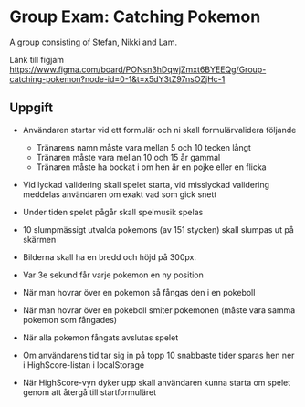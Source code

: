 # Group Exam: Catching Pokemon
A group consisting of Stefan, Nikki and Lam.

Länk till figjam
https://www.figma.com/board/PONsn3hDqwjZmxt6BYEEQg/Group-catching-pokemon?node-id=0-1&t=x5dY3tZ97nsOZjHc-1

## Uppgift

- Användaren startar vid ett formulär och ni skall formulärvalidera följande

    - Tränarens namn måste vara mellan 5 och 10 tecken långt
    - Tränaren måste vara mellan 10 och 15 år gammal
    - Tränaren måste ha bockat i om hen är en pojke eller en flicka
- Vid lyckad validering skall spelet starta, vid misslyckad validering meddelas användaren om exakt vad som gick snett
- Under tiden spelet pågår skall spelmusik spelas
- 10 slumpmässigt utvalda pokemons (av 151 stycken) skall slumpas ut på skärmen
- Bilderna skall ha en bredd och höjd på 300px.
- Var 3e sekund får varje pokemon en ny position
- När man hovrar över en pokemon så fångas den i en pokeboll
- När man hovrar över en pokeboll smiter pokemonen (måste vara samma pokemon som fångades)
- När alla pokemon fångats avslutas spelet
- Om användarens tid tar sig in på topp 10 snabbaste tider sparas hen ner i HighScore-listan i localStorage
- När HighScore-vyn dyker upp skall användaren kunna starta om spelet genom att återgå till startformuläret